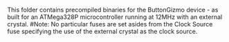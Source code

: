 This folder contains precompiled binaries for the ButtonGizmo device - as built for an ATMega328P microcontroller
running at 12MHz with an external crystal. 
#Note: 
No particular fuses are set asides from the Clock Source fuse specifying the use of the external crystal as the clock source.
